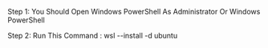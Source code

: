 

Step 1: You Should Open Windows PowerShell As Administrator Or Windows PowerShell 

Step 2: Run This Command : wsl --install -d ubuntu
